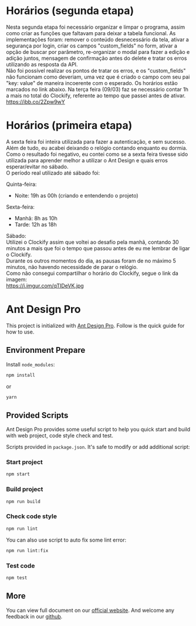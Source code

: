 # Horários (segunda etapa)

Nesta segunda etapa foi necessário organizar e limpar o programa, assim como criar as funções que faltavam para deixar a tabela funcional. 
As implementações foram: remover o conteúdo desnecessário da tela, ativar a segurança por login, criar os campos "custom_fields" no form, ativar a opção de buscar por parâmetro, re-organizar o modal para fazer a edição e adição juntos, mensagem de confirmação antes do delete e tratar os erros utilizando as resposta da API.  
Não foi possível realizar os pontos de tratar os erros, e os "custom_fields" não funcionam como deveriam, uma vez que é criado o campo com seu pai "key: value" de maneira incoerente com o esperado. 
Os horários estão marcados no link abaixo. Na terça feira (09/03) faz se necessário contar 1h a mais no total do Clockify, referente ao tempo que passei antes de ativar.
https://ibb.co/2Zpw9wY


# Horários (primeira etapa)

A sexta feira foi inteira utilizada para fazer a autenticação, e sem sucesso. Além de tudo, eu acabei deixando o relógio contando enquanto eu dormia. 
Como o resultado foi negativo, eu contei como se a sexta feira tivesse sido utilizada para aprender melhor a utilizar o Ant Design e quais erros esperar/evitar no sábado.  
O período real utilizado até sábado foi:

Quinta-feira: 
  - Noite: 19h as 00h (criando e entendendo o projeto)  

Sexta-feira:  
  - Manhã: 8h as 10h
  - Tarde: 12h as 18h 

Sábado:   
Utilizei o Clockify assim que voltei ao desafio pela manhã, contando 30 minutos a mais que foi o tempo que passou antes de eu me lembrar de ligar o Clockify.    
Durante os outros momentos do dia, as pausas foram de no máximo 5 minutos, não havendo necessidade de parar o relógio.    
Como não consegui compartilhar o horário do Clockify, segue o link da imagem:   
https://i.imgur.com/qTIDeVK.jpg 

# Ant Design Pro

This project is initialized with [Ant Design Pro](https://pro.ant.design). Follow is the quick guide for how to use.

## Environment Prepare

Install `node_modules`:

```bash
npm install
```

or

```bash
yarn
```

## Provided Scripts

Ant Design Pro provides some useful script to help you quick start and build with web project, code style check and test.

Scripts provided in `package.json`. It's safe to modify or add additional script:

### Start project

```bash
npm start
```

### Build project

```bash
npm run build
```

### Check code style

```bash
npm run lint
```

You can also use script to auto fix some lint error:

```bash
npm run lint:fix
```

### Test code

```bash
npm test
```

## More

You can view full document on our [official website](https://pro.ant.design). And welcome any feedback in our [github](https://github.com/ant-design/ant-design-pro).
